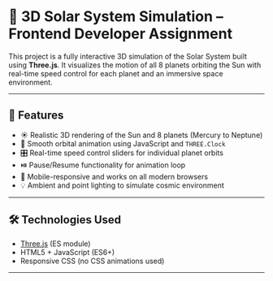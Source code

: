# 🌌 3D Solar System Simulation – Frontend Developer Assignment

This project is a fully interactive 3D simulation of the Solar System built using **Three.js**. It visualizes the motion of all 8 planets orbiting the Sun with real-time speed control for each planet and an immersive space environment.

---

## 🚀 Features

- ☀️ Realistic 3D rendering of the Sun and 8 planets (Mercury to Neptune)
- 🔁 Smooth orbital animation using JavaScript and `THREE.Clock`
- 🎛️ Real-time speed control sliders for individual planet orbits
- ⏯️ Pause/Resume functionality for animation loop
- 📱 Mobile-responsive and works on all modern browsers
- 💡 Ambient and point lighting to simulate cosmic environment

---

## 🛠️ Technologies Used

- [Three.js](https://threejs.org/) (ES module)
- HTML5 + JavaScript (ES6+)
- Responsive CSS (no CSS animations used)

---
